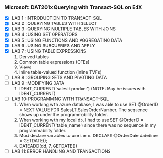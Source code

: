 ### Microsoft: DAT201x Querying with Transact-SQL on EdX ###

- [x] LAB 1 : INTRODUCTION TO TRANSACT-SQL
- [x] LAB 2 : QUERYING TABLES WITH SELECT
- [x] LAB 3 : QUERYING MULTIPLE TABLES WITH JOINS
- [x] LAB 4 : USING SET OPERATORS
- [X] LAB 5 : USING FUNCTIONS AND AGGREGATING DATA
- [X] LAB 6 : USING SUBQUERIES AND APPLY
- [X] LAB 7 : USING TABLE EXPRESSIONS
    1. Derived tables
    2. Common table expressions (CTEs)
    3. Views
    4. Inline table-valued function (inline TVFs)
- [ ] LAB 8 : GROUPING SETS AND PIVOTING DATA
- [ ] LAB 9 : MODIFYING DATA
    1. IDENT_CURRENT('saleslt.product')  (NOTE: May be issues with IDENT_CURRENT)
- [ ] LAB 10: PROGRAMMING WITH TRANSACT-SQL
    1. When working with azure database, I was able to use SET @OrderID = NEXT VALUE FOR SalesLT.SalesOrderNumber. The sequence shows up under the programmability folder.
    2. When working with my local db, I had to use SET @OrderID = IDENT_CURRENT('table_name') since there was no sequence in my programmability folder.
    3. Must declare variables to use them: DECLARE @OrderDate datetime = GETDATE();
    4. DATEADD(dd, 7, GETDATE())
- [ ] LAB 11: ERROR HANDLING AND TRANSACTIONS